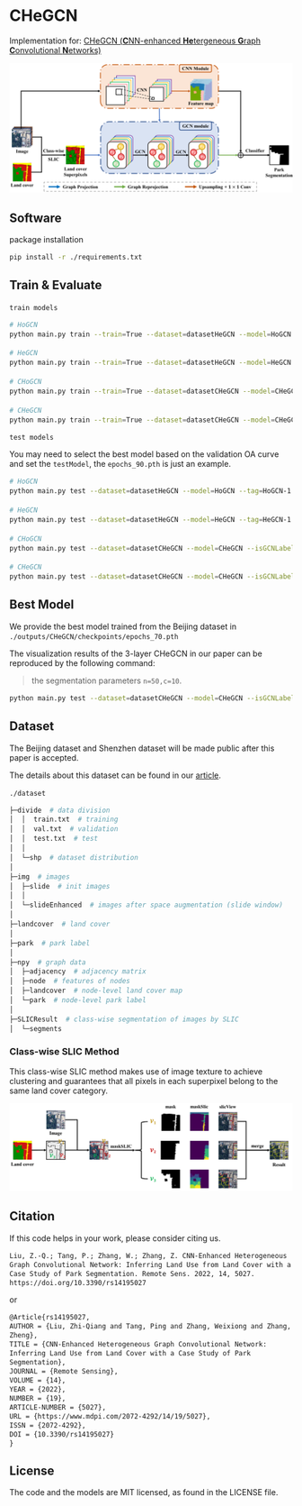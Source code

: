 # CHeGCN

Implementation for: [CHeGCN (**C**NN-enhanced **He**tergeneous **G**raph **C**onvolutional **N**etworks)](https://www.mdpi.com/2072-4292/14/19/5027)

![model](ReadMe.assets/model.png)



## Software

package installation

```sh
pip install -r ./requirements.txt
```



## Train & Evaluate

`train models`

```sh
# HoGCN
python main.py train --train=True --dataset=datasetHeGCN --model=HoGCN --tag=HoGCN-1

# HeGCN
python main.py train --train=True --dataset=datasetHeGCN --model=HeGCN --tag=HeGCN-1

# CHoGCN
python main.py train --train=True --dataset=datasetCHeGCN --model=CHeGCN --isGCNLabel=False --tag=CHoGCN-1

# CHeGCN
python main.py train --train=True --dataset=datasetCHeGCN --model=CHeGCN --isGCNLabel=True --tag=CHeGCN-1
```



`test models`

You may need to select the best model based on the validation OA curve and set the `testModel`, the `epochs_90.pth` is just an example.
```sh
# HoGCN
python main.py test --dataset=datasetHeGCN --model=HoGCN --tag=HoGCN-1 --testModel=epochs_90.pth

# HeGCN
python main.py test --dataset=datasetHeGCN --model=HeGCN --tag=HeGCN-1 --testModel=epochs_90.pth

# CHoGCN
python main.py test --dataset=datasetCHeGCN --model=CHeGCN --isGCNLabel=False --tag=CHoGCN-1 --testModel=epochs_90.pth

# CHeGCN
python main.py test --dataset=datasetCHeGCN --model=CHeGCN --isGCNLabel=True --tag=CHeGCN-1 --testModel=epochs_90.pth
```



## Best Model

We provide the best model trained from the Beijing dataset in `./outputs/CHeGCN/checkpoints/epochs_70.pth`

The visualization results of the 3-layer CHeGCN in our paper can be reproduced by the following command:

> the segmentation parameters `n=50,c=10`.

```sh
python main.py test --dataset=datasetCHeGCN --model=CHeGCN --isGCNLabel=True --tag=CHeGCN --testModel=epochs_70.pth
```



## Dataset

The Beijing dataset and Shenzhen dataset will be made public after this paper is accepted.

The details about this dataset can be found in our [article](https://www.mdpi.com/2072-4292/14/19/5027).

`./dataset`

```python
├─divide  # data division
│  │  train.txt  # training
│  │  val.txt  # validation
│  │  test.txt  # test
│  │  
│  └─shp  # dataset distribution
│          
├─img  # images
│  ├─slide  # init images
│  │      
│  └─slideEnhanced  # images after space augmentation (slide window)
│
├─landcover  # land cover
│
├─park  # park label
│
├─npy  # graph data
│  ├─adjacency  # adjacency matrix
│  ├─node  # features of nodes
│  ├─landcover  # node-level land cover map
│  └─park  # node-level park label
│
├─SLICResult  # class-wise segmentation of images by SLIC
│  └─segments
```



### Class-wise SLIC Method

This class-wise SLIC method makes use of image texture to achieve clustering and guarantees that all pixels in each superpixel belong to the same land cover category.

![class-wise-SLIC](ReadMe.assets/class-wise-SLIC.png)



## Citation
If this code helps in your work, please consider citing us.
```
Liu, Z.-Q.; Tang, P.; Zhang, W.; Zhang, Z. CNN-Enhanced Heterogeneous Graph Convolutional Network: Inferring Land Use from Land Cover with a Case Study of Park Segmentation. Remote Sens. 2022, 14, 5027. https://doi.org/10.3390/rs14195027
```
or
```
@Article{rs14195027,
AUTHOR = {Liu, Zhi-Qiang and Tang, Ping and Zhang, Weixiong and Zhang, Zheng},
TITLE = {CNN-Enhanced Heterogeneous Graph Convolutional Network: Inferring Land Use from Land Cover with a Case Study of Park Segmentation},
JOURNAL = {Remote Sensing},
VOLUME = {14},
YEAR = {2022},
NUMBER = {19},
ARTICLE-NUMBER = {5027},
URL = {https://www.mdpi.com/2072-4292/14/19/5027},
ISSN = {2072-4292},
DOI = {10.3390/rs14195027}
}
```


## License

The code and the models are MIT licensed, as found in the LICENSE file.
